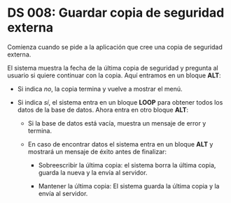 # DS 008: Guardar copia de seguridad externa

Comienza cuando se pide a la aplicación que cree una copia de seguridad externa.

El sistema muestra la fecha de la última copia de seguridad y pregunta al usuario si quiere continuar con la copia. Aquí entramos en un bloque **ALT**:

 * Si indica *no*, la copia termina y vuelve a mostrar el menú.

 * Si indica *sí*, el sistema entra en un bloque **LOOP** para obtener todos los datos de la base de datos. Ahora entra en otro bloque **ALT**:

   * Si la base de datos está vacía, muestra un mensaje de error y termina.
 
   * En caso de encontrar datos el sistema entra en un bloque **ALT** y mostrará un mensaje de éxito antes de finalizar:

     * Sobreescribir la última copia: el sistema borra la última copia, guarda la nueva y la envía al servidor.

     * Mantener la última copia: El sistema guarda la última copia y la envía al servidor.
